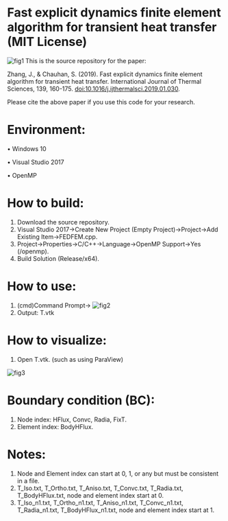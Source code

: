 # Fast explicit dynamics finite element algorithm for transient heat transfer (MIT License)

![fig1](https://user-images.githubusercontent.com/93865598/147568282-8c4247c0-cab2-4636-8dda-227df9d0f58c.PNG)
This is the source repository for the paper:

Zhang, J., & Chauhan, S. (2019). Fast explicit dynamics finite element algorithm for transient heat transfer. International Journal of Thermal Sciences, 139, 160-175. [doi:10.1016/j.ijthermalsci.2019.01.030](https://www.sciencedirect.com/science/article/abs/pii/S1290072918317186).

Please cite the above paper if you use this code for your research.

# Environment:
•	Windows 10

•	Visual Studio 2017

•	OpenMP
# How to build:
1.	Download the source repository.
2.	Visual Studio 2017->Create New Project (Empty Project)->Project->Add Existing Item->FEDFEM.cpp.
3.	Project->Properties->C/C++->Language->OpenMP Support->Yes (/openmp).
4.	Build Solution (Release/x64).
# How to use:
1.	(cmd)Command Prompt-> ![fig2](https://user-images.githubusercontent.com/93865598/147568308-8752fdbb-8067-4c3d-9089-13f631476ce4.PNG)
2.	Output: T.vtk
# How to visualize:
1.	Open T.vtk. (such as using ParaView)

![fig3](https://user-images.githubusercontent.com/93865598/147568315-1d2c3f4c-4dd7-4a6e-b3fe-4169c26555c7.PNG)
# Boundary condition (BC):
1.	Node index: HFlux, Convc, Radia, FixT.
2.	Element index: BodyHFlux.
# Notes:
1.	Node and Element index can start at 0, 1, or any but must be consistent in a file.
2.	T_Iso.txt, T_Ortho.txt, T_Aniso.txt, T_Convc.txt, T_Radia.txt, T_BodyHFlux.txt, node and element index start at 0.
3.	T_Iso_n1.txt, T_Ortho_n1.txt, T_Aniso_n1.txt, T_Convc_n1.txt, T_Radia_n1.txt, T_BodyHFlux_n1.txt, node and element index start at 1.
